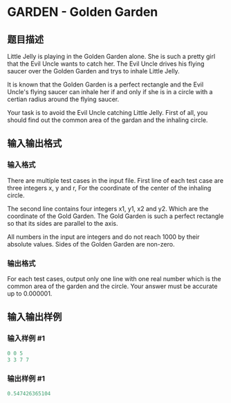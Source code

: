 # GARDEN - Golden Garden

## 题目描述

Little Jelly is playing in the Golden Garden alone. She is such a pretty girl that the Evil Uncle wants to catch her. The Evil Uncle drives his flying saucer over the Golden Garden and trys to inhale Little Jelly.

It is known that the Golden Garden is a perfect rectangle and the Evil Uncle's flying saucer can inhale her if and only if she is in a circle with a certian radius around the flying saucer.

Your task is to avoid the Evil Uncle catching Little Jelly. First of all, you should find out the common area of the gardan and the inhaling circle.

## 输入输出格式

### 输入格式

There are multiple test cases in the input file. First line of each test case are three integers x, y and r, For the coordinate of the center of the inhaling circle.

The second line contains four integers x1, y1, x2 and y2. Which are the coordinate of the Gold Garden. The Gold Garden is such a perfect rectangle so that its sides are parallel to the axis.

All numbers in the input are integers and do not reach 1000 by their absolute values. Sides of the Golden Garden are non-zero.

### 输出格式

For each test cases, output only one line with one real number which is the common area of the garden and the circle. Your answer must be accurate up to 0.000001.

## 输入输出样例

### 输入样例 #1

```cpp
0 0 5
3 3 7 7
```


### 输出样例 #1

```cpp
0.547426365104
```


